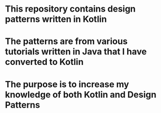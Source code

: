 # This repository contains design patterns written in Kotlin   
# The patterns are from various tutorials written in Java that I have converted to Kotlin
# The purpose is to increase my knowledge of both Kotlin and Design Patterns
